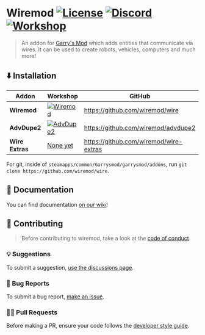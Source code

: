# Wiremod [![License](https://img.shields.io/github/license/wiremod/wire?color=red)](LICENSE) [![Discord](https://img.shields.io/discord/231131817640460288?label=Discord&logo=discord&logoColor=ffffff&labelColor=7289DA&color=2c2f33)](https://discord.gg/H8UKY3Y) [![Workshop](https://img.shields.io/steam/subscriptions/160250458?logo=steam)](https://steamcommunity.com/sharedfiles/filedetails/?id=160250458)

> An addon for [Garry's Mod](https://garrysmod.com) which adds entities that communicate via wires. It can be used to create robots, vehicles, computers and much more!

## ⬇️ Installation

| Addon | Workshop | GitHub |
|  ---  |   ---    |   ---  |
|**Wiremod**| [![Wiremod](https://img.shields.io/steam/subscriptions/160250458?logo=steam)](https://steamcommunity.com/sharedfiles/filedetails/?id=160250458) | https://github.com/wiremod/wire |
|**AdvDupe2**| [![AdvDupe2](https://img.shields.io/steam/subscriptions/160250458?logo=steam)](https://steamcommunity.com/sharedfiles/filedetails/?id=773402917)| https://github.com/wiremod/advdupe2 |
|**Wire Extras**| [None yet](https://github.com/wiremod/wire-extras/issues/113) | https://github.com/wiremod/wire-extras |

For git, inside of `steamapps/common/Garrysmod/garrysmod/addons`, run ``git clone https://github.com/wiremod/wire``.

## 📖 Documentation

You can find documentation [on our wiki](https://github.com/wiremod/wire/wiki)!


## 🤝 Contributing

> Before contributing to wiremod, take a look at the [code of conduct](CODE_OF_CONDUCT.md).

### 💡 Suggestions

To submit a suggestion, [use the discussions page](https://github.com/wiremod/wire/discussions/new?category=suggestions).

### 🐛 Bug Reports

To submit a bug report, [make an issue](https://github.com/wiremod/wire/issues/new/choose).

### 🧑‍💻 Pull Requests

Before making a PR, ensure your code follows the [developer style guide](https://github.com/wiremod/wire/wiki/Developer-Style-Guide).